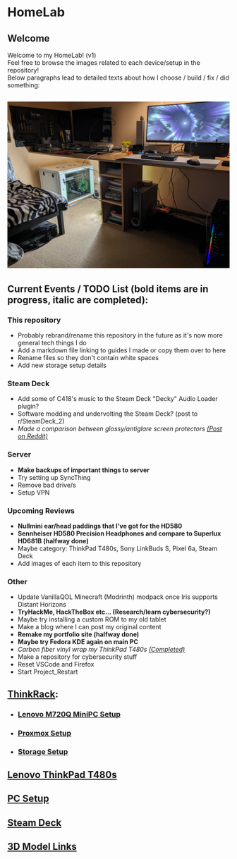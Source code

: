 # HomeLab
## Welcome
Welcome to my HomeLab! (v1)  
Feel free to browse the images related to each device/setup in the repository!  
Below paragraphs lead to detailed texts about how I choose / build / fix / did something:
## ![Full HomeLab/Setup](images/Room&#32;Setup/PXL_20231231_210041993&#32;-&#32;Copy.jpg)
## Current Events / TODO List (bold items are in progress, italic are completed): 
### This repository
- Probably rebrand/rename this repository in the future as it's now more general tech things I do
- Add a markdown file linking to guides I made or copy them over to here
- Rename files so they don't contain white spaces
- Add new storage setup details
### Steam Deck
- Add some of C418's music to the Steam Deck "Decky" Audio Loader plugin?
- Software modding and undervolting the Steam Deck? (post to r/SteamDeck_2)
- *Made a comparison between glossy/antiglare screen protectors [(Post on Reddit)](https://www.reddit.com/r/SteamDeck_2/comments/1bbhsdg/antiglare_glossy_screen_protectors_comparison/)*
### Server
- **Make backups of important things to server**
- Try setting up SyncThing
- Remove bad drive/s
- Setup VPN
### Upcoming Reviews
- **Nullmini ear/head paddings that I've got for the HD580**
- **Sennheiser HD580 Precision Headphones and compare to Superlux HD681B (halfway done)**
- Maybe category: ThinkPad T480s, Sony LinkBuds S, Pixel 6a, Steam Deck
- Add images of each item to this repository
### Other
- Update VanillaQOL Minecraft (Modrinth) modpack once Iris supports Distant Horizons
- **TryHackMe, HackTheBox etc... (Research/learn cybersecurity?)**
- Maybe try installing a custom ROM to my old tablet
- Make a blog where I can post my original content
- **Remake my portfolio site (halfway done)**
- **Maybe try Fedora KDE again on main PC**
- *Carbon fiber vinyl wrap my ThinkPad T480s [(Completed)](https://www.reddit.com/r/thinkpad/comments/1baoj1g/custom_carbon_fiber_wrapped_my_t480s_diy_guide/)*
- Make a repository for cybersecurity stuff
- Reset VSCode and Firefox
- Start Project_Restart
## [ThinkRack](markdown/ThinkRack_Setup.md):
- ### [Lenovo M720Q MiniPC Setup](markdown/Lenovo_M720Q_Setup.md)
- ### [Proxmox Setup](markdown/Proxmox_Setup.md)
- ### [Storage Setup](markdown/Storage_Setup.md)
## [Lenovo ThinkPad T480s](markdown/Lenovo_ThinkPad_T480s_Setup.md)
## [PC Setup](markdown/PC_Setup.md)
## [Steam Deck](markdown/Steam_Deck_Setup.md)
## [3D Model Links](markdown/3D_Model_Links.md)
